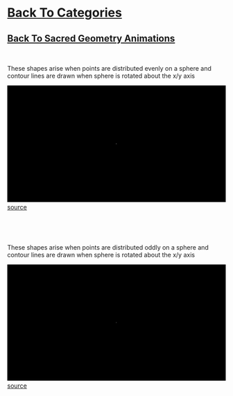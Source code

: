 # [Back To Categories](https://github.com/GabrielQSherman/Animations/tree/master#readme)
## [Back To Sacred Geometry Animations](https://github.com/GabrielQSherman/Animations/tree/master/GIFs/Sacred-Geometry#readme)

<p>&nbsp<p>
These shapes arise when points are distributed evenly on a sphere and contour lines are drawn when sphere is rotated about the x/y axis

![](contour-lines-even.gif)
[source](https://github.com/GabrielQSherman/Animations/tree/master/Apr2020/globe\line-art01.js)
<p>&nbsp<p><p>&nbsp<p>

These shapes arise when points are distributed oddly on a sphere and contour lines are drawn when sphere is rotated about the x/y axis

![](contour-lines-odd.gif)
[source](https://github.com/GabrielQSherman/Animations/tree/master/Apr2020/globe\line-art02.js)
<p>&nbsp<p>